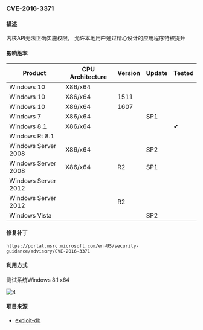### CVE-2016-3371

#### 描述

内核API无法正确实施权限， 允许本地用户通过精心设计的应用程序特权提升

#### 影响版本

| Product             | CPU Architecture | Version | Update | Tested             |
| ------------------- | ---------------- | ------- | ------ | ------------------ |
| Windows 10          | X86/x64          |         |        |                    |
| Windows 10          | X86/x64          | 1511    |        |                    |
| Windows 10          | X86/x64          | 1607    |        |                    |
| Windows 7           | X86/x64          |         | SP1    |                    |
| Windows 8.1         | X86/x64          |         |        | &#10004; |
| Windows Rt 8.1      |                  |         |        |                    |
| Windows Server 2008 | X86/x64          |         | SP2    |                    |
| Windows Server 2008 | X86/x64          | R2      | SP1    |                    |
| Windows Server 2012 |                  |         |        |                    |
| Windows Server 2012 |                  | R2      |        |                    |
| Windows Vista       |                  |         | SP2    |                    |

#### 修复补丁

```
https://portal.msrc.microsoft.com/en-US/security-guidance/advisory/CVE-2016-3371
```

#### 利用方式

测试系统Windows 8.1 x64

![4](https://github.com/Ascotbe/Random-img/blob/master/WindowsKernelExploits/CVE-2016-3371_win_8.1_x64.gif?raw=true)

#### 项目来源

- [exploit-db](https://www.exploit-db.com/exploits/40429)

